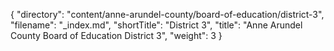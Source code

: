 {
  "directory": "content/anne-arundel-county/board-of-education/district-3",
  "filename": "_index.md",
  "shortTitle": "District 3",
  "title": "Anne Arundel County Board of Education District 3",
  "weight": 3
}

